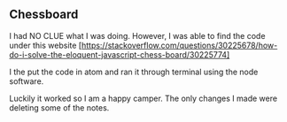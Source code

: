 ## Chessboard

I had NO CLUE what I was doing. However, I was able to find the code under this website [https://stackoverflow.com/questions/30225678/how-do-i-solve-the-eloquent-javascript-chess-board/30225774]

I the put the code in atom and ran it through terminal using the node software.

Luckily it worked so I am a happy camper.
The only changes I made were deleting some of the notes.
